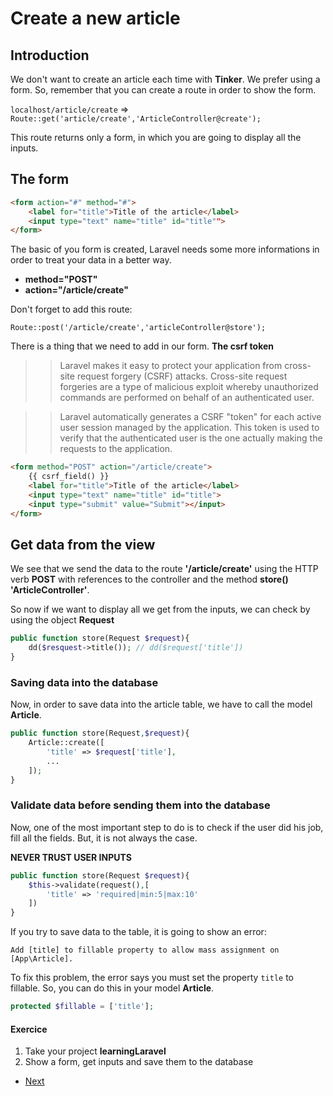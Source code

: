 # Create a new article

## Introduction

We don't want to create an article each time with **Tinker**. We prefer using a form. So, remember that you can create a route in order to show the form.

`localhost/article/create` => `Route::get('article/create','ArticleController@create');`

This route returns only a form, in which you are going to display all the inputs.

## The form

```html
<form action="#" method="#">
    <label for="title">Title of the article</label>
    <input type="text" name="title" id="title"">
</form>
```
The basic of you form is created, Laravel needs some more informations in order to treat your data in a better way.

- **method="POST"** 
- **action="/article/create"**

Don't forget to add this route:

`Route::post('/article/create','articleController@store');`

There is a thing that we need to add in our form. **The csrf token**

>>Laravel makes it easy to protect your application from cross-site request forgery (CSRF) attacks. Cross-site request forgeries are a type of malicious exploit whereby unauthorized commands are performed on behalf of an authenticated user.

>> Laravel automatically generates a CSRF "token" for each active user session managed by the application. This token is used to verify that the authenticated user is the one actually making the requests to the application.

```html
<form method="POST" action="/article/create">
    {{ csrf_field() }}
    <label for="title">Title of the article</label>
    <input type="text" name="title" id="title">
    <input type="submit" value="Submit"></input> 
</form>
```

## Get data from the view
We see that we send the data to the route **'/article/create'** using the HTTP verb **POST** with references to the controller and the method **store()** **'ArticleController'**.

So now if we want to display all we get from the inputs, we can check by using the object **Request**

```php
public function store(Request $request){
    dd($resquest->title()); // dd($request['title'])
}
```

### Saving data into the database
Now, in order to save data into the article table, we have to call the model **Article**.

```php
public function store(Request,$request){
    Article::create([
        'title' => $request['title'],
        ...
    ]);
}
```

### Validate data before sending them into the database

Now, one of the most important step to do is to check if the user did his job, fill all the fields. But, it is not always the case.

**NEVER TRUST USER INPUTS**

```php
public function store(Request $request){
    $this->validate(request(),[
        'title' => 'required|min:5|max:10'
    ])
}
```

If you try to save data to the table, it is going to show an error:

`Add [title] to fillable property to allow mass assignment on [App\Article].`

To fix this problem, the error says you must set the property `title` to fillable. So, you can do this in your model **Article**.

```php
protected $fillable = ['title'];
```
#### Exercice
1. Take your project **learningLaravel**
2. Show a form, get inputs and save them to the database

- [Next](03.Exercice/../d.step4.md)